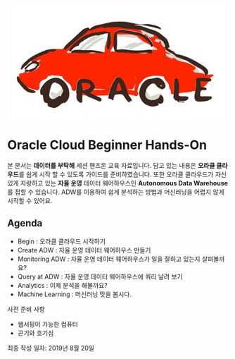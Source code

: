 ![oracle-auto](./img/oracle-auto.png)

# Oracle Cloud Beginner Hands-On

본 문서는 **데이터를 부탁해** 세션 핸즈온 교육 자료입니다.
담고 있는 내용은 **오라클 클라우드**를 쉽게 시작 할 수 있도록 가이드를 준비하였습니다.
또한 오라클 클라우드가 자신 있게 자랑하고 있는 **자율 운영** 데이터 웨어하우스인 **Autonomous Data Warehouse**를 접할 수 있습니다.
ADW를 이용하여 쉽게 분석하는 방법과 머신러닝을 어렵지 않게 시작할 수 있어요.

## Agenda

- Begin : 오라클 클라우드 시작하기
- Create ADW : 자율 운영 데이터 웨어하우스 만들기
- Monitoring ADW : 자율 운영 데이터 웨어하우스가 일을 잘하고 있는지 살펴볼까요?
- Query at ADW : 자율 운영 데이터 웨어하우스에 쿼리 날려 보기
- Analytics : 이제 분석을 해볼까요?
- Machine Learning : 머신러닝 맛을 봅시다.



사전 준비 사항

- 웹서핑이 가능한 컴퓨터
- 끈기와 호기심



최종 작성 일자: 2019년 8월 20일